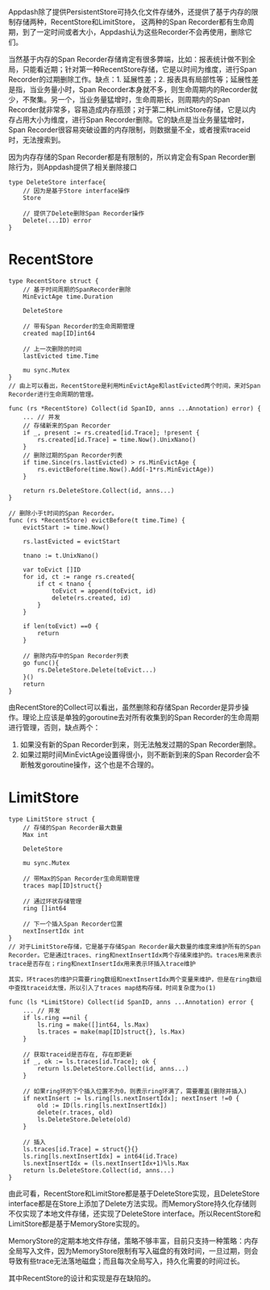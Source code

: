 Appdash除了提供PersistentStore可持久化文件存储外，还提供了基于内存的限制存储两种，RecentStore和LimitStore， 这两种的Span Recorder都有生命周期，到了一定时间或者大小，Appdash认为这些Recorder不会再使用，删除它们。

当然基于内存的Span Recorder存储肯定有很多弊端，比如：报表统计做不到全局，只能看近期；针对第一种RecentStore存储，它是以时间为维度，进行Span Recorder的过期删除工作。缺点：1. 延展性差；2. 报表具有局部性等；延展性差是指，当业务量小时，Span Recorder本身就不多，则生命周期内的Recorder就少，不聚集。另一个，当业务量猛增时，生命周期长，则周期内的Span Recorder就非常多，容易造成内存瓶颈；对于第二种LimitStore存储，它是以内存占用大小为维度，进行Span Recorder删除。它的缺点是当业务量猛增时，Span Recorder很容易突破设置的内存限制，则数据量不全，或者搜索traceid时，无法搜索到。


因为内存存储的Span Recorder都是有限制的，所以肯定会有Span Recorder删除行为，则Appdash提供了相关删除接口

```shell
type DeleteStore interface{
	// 因为是基于Store interface操作
	Store
	
	// 提供了Delete删除Span Recorder操作
	Delete(...ID) error
}
```
# RecentStore

```shell
type RecentStore struct {
	// 基于时间周期的SpanRecorder删除
	MinEvictAge time.Duration
	
	DeleteStore
	
	// 带有Span Recorder的生命周期管理
	created map[ID]int64
	
	// 上一次删除的时间
	lastEvicted time.Time
	
	mu sync.Mutex
}
// 由上可以看出，RecentStore是利用MinEvictAge和lastEvicted两个时间，来对Span Recorder进行生命周期的管理。

func (rs *RecentStore) Collect(id SpanID, anns ...Annotation) error) {
	... // 并发
	// 存储新来的Span Recorder
	if _, present := rs.created[id.Trace]; !present {
		rs.created[id.Trace] = time.Now().UnixNano()
	}
	// 删除过期的Span Recorder列表
	if time.Since(rs.lastEvicted) > rs.MinEvictAge {
		rs.evictBefore(time.Now().Add(-1*rs.MinEvictAge))
	}
	
	return rs.DeleteStore.Collect(id, anns...)
}

// 删除小于t时间的Span Recorder。
func (rs *RecentStore) evictBefore(t time.Time) {
	evictStart := time.Now()
	
	rs.lastEvicted = evictStart
	
	tnano := t.UnixNano()
	
	var toEvict []ID
	for id, ct := range rs.created{
		if ct < tnano {
			toEvict = append(toEvict, id)
			delete(rs.created, id)
		}
	}
	
	if len(toEvict) ==0 {
		return
	}
	
	// 删除内存中的Span Recorder列表
	go func(){
		rs.DeleteStore.Delete(toEvict...)
	}()
	return
}
```

由RecentStore的Collect可以看出，虽然删除和存储Span Recorder是异步操作。理论上应该是单独的goroutine去对所有收集到的Span Recorder的生命周期进行管理，否则，缺点两个：

1. 如果没有新的Span Recorder到来，则无法触发过期的Span Recorder删除。
2. 如果过期时间MinEvictAge设置得很小，则不断新到来的Span Recorder会不断触发goroutine操作，这个也是不合理的。

# LimitStore

```shell
type LimitStore struct {
	// 存储的Span Recorder最大数量
	Max int
	
	DeleteStore
	
	mu sync.Mutex
	
	// 带Max的Span Recorder生命周期管理
	traces map[ID]struct{}
	
	// 通过环状存储管理
	ring []int64
	
	// 下一个插入Span Recorder位置
	nextInsertIdx int
}
// 对于LimitStore存储，它是基于存储Span Recorder最大数量的维度来维护所有的Span Recorder。它是通过traces、ring和nextInsertIdx两个存储来维护的。traces用来表示trace是否存在；ring和nextInsertIdx用来表示环插入trace维护

其实，环traces的维护只需要ring数组和nextInsertIdx两个变量来维护，但是在ring数组中查找traceid太慢，所以引入了traces map结构存储，时间复杂度为o(1)

func (ls *LimitStore) Collect(id SpanID, anns ...Annotation) error {
	... // 并发
	if ls.ring ==nil {
		ls.ring = make([]int64, ls.Max)
		ls.traces = make(map[ID]struct{}, ls.Max)
	}
	
	// 获取traceid是否存在, 存在即更新
	if _, ok := ls.traces[id.Trace]; ok {
		return ls.DeleteStore.Collect(id, anns...)
	}
	
	// 如果ring环的下个插入位置不为0，则表示ring环满了，需要覆盖(删除并插入)
	if nextInsert := ls.ring[ls.nextInsertIdx]; nextInsert !=0 {
		old := ID(ls.ring[ls.nextInsertIdx])
		delete(r.traces, old)
		ls.DeleteStore.Delete(old)
	}
	
	// 插入
	ls.traces[id.Trace] = struct{}{}
	ls.ring[ls.nextInsertIdx] = int64(id.Trace)
	ls.nextInsertIdx = (ls.nextInsertIdx+1)%ls.Max
	return ls.DeleteStore.Collect(id, anns...)
}
```


由此可看，RecentStore和LimitStore都是基于DeleteStore实现，且DeleteStore interface都是在Store上添加了Delete方法实现。而MemoryStore持久化存储则不仅实现了本地文件存储，还实现了DeleteStore interface。所以RecentStore和LimitStore都是基于MemoryStore实现的。

MemoryStore的定期本地文件存储，策略不够丰富，目前只支持一种策略：内存全局写入文件，因为MemoryStore限制有写入磁盘的有效时间，一旦过期，则会导致有些trace无法落地磁盘；而且每次全局写入，持久化需要的时间过长。

其中RecentStore的设计和实现是存在缺陷的。
